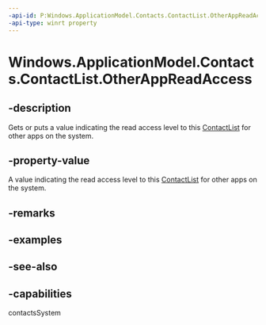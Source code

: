 ```yaml
---
-api-id: P:Windows.ApplicationModel.Contacts.ContactList.OtherAppReadAccess
-api-type: winrt property
---
```


<!-- Property syntax
public Windows.ApplicationModel.Contacts.ContactListOtherAppReadAccess OtherAppReadAccess { get;  set; }
-->

# Windows.ApplicationModel.Contacts.ContactList.OtherAppReadAccess

## -description
Gets or puts a value indicating the read access level to this [ContactList](contactlist.md) for other apps on the system.

## -property-value
A value indicating the read access level to this [ContactList](contactlist.md) for other apps on the system.

## -remarks

## -examples

## -see-also

## -capabilities
contactsSystem
